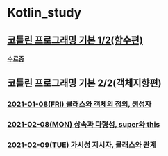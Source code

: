 # Kotlin_study

## [코틀린 프로그래밍 기본 1/2(함수편)](https://github.com/LAH1203/Kotlin_study/tree/main/%ED%95%A8%EC%88%98%ED%8E%B8)
#### [수료증](https://github.com/LAH1203/Kotlin_study/blob/main/%EC%BD%94%ED%8B%80%EB%A6%B0(%ED%95%A8%EC%88%98%ED%98%95)%20%EC%88%98%EB%A3%8C%EC%A6%9D.pdf)

## 코틀린 프로그래밍 기본 2/2(객체지향편)
### [2021-01-08(FRI) 클래스와 객체의 정의, 생성자](https://github.com/LAH1203/Kotlin_study/blob/main/%ED%81%B4%EB%9E%98%EC%8A%A4%EC%99%80%20%EA%B0%9D%EC%B2%B4(1%2C%202).md)
### [2021-02-08(MON) 상속과 다형성, super와 this](https://github.com/LAH1203/Kotlin_study/blob/main/%ED%81%B4%EB%9E%98%EC%8A%A4%EC%99%80%20%EA%B0%9D%EC%B2%B4(3%2C%204).md)
### [2021-02-09(TUE) 가시성 지시자, 클래스와 관계](https://github.com/LAH1203/Kotlin_study/blob/main/%ED%81%B4%EB%9E%98%EC%8A%A4%EC%99%80%20%EA%B0%9D%EC%B2%B4(5%2C%206).md)

